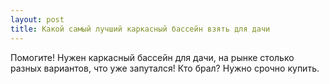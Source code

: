 ```yaml
---
layout: post 
title: Какой самый лучший каркасный бассейн взять для дачи 
--- 
```

Помогите! Нужен каркасный бассейн для дачи, на рынке столько разных вариантов, что уже запутался! Кто брал? Нужно срочно купить.
